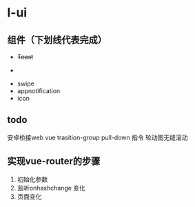 # l-ui

## 组件（下划线代表完成）
- ~~Toast~~ 
- ~~~Dialog~~~
- swipe
- appnotification
- icon

## todo
安卓桥接web
vue trasition-group
pull-down 指令
轮动图无缝滚动


## 实现vue-router的步骤
1. 初始化参数
2. 监听onhashchange 变化
3. 页面变化